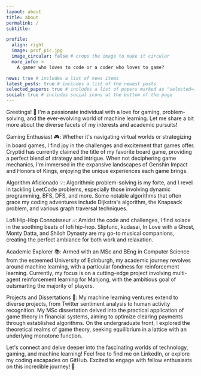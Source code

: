 ```yaml
---
layout: about
title: about
permalink: /
subtitle:

profile:
  align: right
  image: prof_pic.jpg
  image_circular: false # crops the image to make it circular
  more_info: >
    A gamer who loves to code or a coder who loves to game?

news: true # includes a list of news items
latest_posts: true # includes a list of the newest posts
selected_papers: true # includes a list of papers marked as "selected={true}"
social: true # includes social icons at the bottom of the page
---
```


Greetings! 👋 I'm a passionate individual with a love for gaming, problem-solving, and the ever-evolving world of machine learning. Let me share a bit more about the diverse facets of my interests and academic pursuits!

Gaming Enthusiast 🎮: Whether it's navigating virtual worlds or strategizing in board games, I find joy in the challenges and excitement that games offer. Cryptid has currently claimed the title of my favorite board game, providing a perfect blend of strategy and intrigue. When not deciphering game mechanics, I'm immersed in the expansive landscapes of Genshin Impact and Honors of Kings, enjoying the unique experiences each game brings.

Algorithm Aficionado 💡: Algorithmic problem-solving is my forte, and I revel in tackling LeetCode problems, especially those involving dynamic programming, BFS, DFS, and more. Some notable algorithms that often grace my coding adventures include Dijkstra's algorithm, the Knapsack problem, and various graph traversal techniques.

Lofi Hip-Hop Connoisseur 🎶: Amidst the code and challenges, I find solace in the soothing beats of lofi hip-hop. Slipfunc, kudasai, In Love with a Ghost, Monty Datta, and Shiloh Dynasty are my go-to musical companions, creating the perfect ambiance for both work and relaxation.

Academic Explorer 📚: Armed with an MSc and BEng in Computer Science from the esteemed University of Edinburgh, my academic journey revolves around machine learning, with a particular fondness for reinforcement learning. Currently, my focus is on a cutting-edge project involving multi-agent reinforcement learning for Mahjong, with the ambitious goal of outsmarting the majority of players.

Projects and Dissertations 🚀: My machine learning ventures extend to diverse projects, from Twitter sentiment analysis to human activity recognition. My MSc dissertation delved into the practical application of game theory in financial systems, aiming to optimize clearing payments through established algorithms. On the undergraduate front, I explored the theoretical realms of game theory, seeking equilibrium in a lattice with an underlying monotone function.

Let's connect and delve deeper into the fascinating worlds of technology, gaming, and machine learning! Feel free to find me on LinkedIn, or explore my coding escapades on GitHub. Excited to engage with fellow enthusiasts on this incredible journey! 🚀

